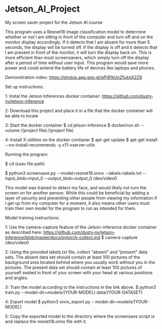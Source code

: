 # Jetson_AI_Project
My screen saver project for the Jetson AI course

This program uses a Resnet18 image classification model to determine whether or not I am sitting in front of the computer and turn off and on the monitor display accordingly. If it detects that I am absent for more than 5 seconds, the display will be turned off. If the display is off and it detects that I am present in front of the monitor, it will turn the display back on. This is more efficient than most screensavers, which simply turn off the display after a period of time without user input. This program would save more power and could extend the battery life of devices like laptops and phones.

Demonstration video: https://photos.app.goo.gl/qPj81kUnZfukpX2Z6


Set up instructions:

1: Instal the Jetson Inferences docker container: https://github.com/dusty-nv/jetson-inference

2: Download this project and place it in a file that the docker container will be able to locate

3: Start the docker container
$ cd jetson-inference
$ docker/run.sh --volume /(project file):/(project file)

4: Install X utilities on the docker contianer
$ apt-get update
$ apt-get install --no-install-recommends -y x11-xserver-utils


Running the program:

$ cd (ssav file path)

$ python3 screensave.py --model=resnet18.onnx --labels=labels.txt --input_blob=input_0 --output_blob=output_0 /dev/video0


This model was trained to detect my face, and would likely not turn the screen on for another person. While this could be beneficial by adding a layer of security and preventing other people from viewing my information if I get up from my computer for a moment, it also means other users must train their own model for the program to run as intended for them.

Model training instructions: 

1: Use the camera-capture feature of the Jetson-inference docker container as described here: https://github.com/dusty-nv/jetson-inference/blob/master/docs/pytorch-collect.md
$ camera-capture /dev/video0

2: Using the provided labels.txt file, collect “absent” and “present” data sets. The absent data set should contain at least 100 pictures of the background area located behind where you usually work without you in the pictures. The present data set should contain at least 100 pictures of yourself seated in front of your screen with your head at various positions and angles.

3: Train the model according to the instructions in the link above.
$ python3 train.py --model-dir=models/(YOUR-MODEL) data/(YOUR-DATASET)

4: Export model
$ python3 onnx_export.py --model-dir=models/(YOUR-MODEL)

5: Copy the exported model to the directory where the screensave script is and replace the resnet18.onnx file with it.
